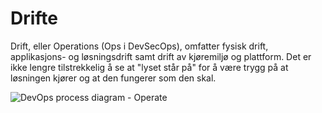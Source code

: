 # Drifte

<div className="row category-into">
    <div className="column">
        <p>
            Drift, eller Operations (Ops i DevSecOps), omfatter fysisk drift, applikasjons- og løsningsdrift samt drift av kjøremiljø og plattform. Det er ikke lengre tilstrekkelig å se at "lyset står på" for å være trygg på at løsningen kjører og at den fungerer som den skal. 
        </p>
    </div>
    <div className="column">
        <img alt="DevOps process diagram - Operate" src="/img/devops_operate.svg"/>
    </div>
</div>
